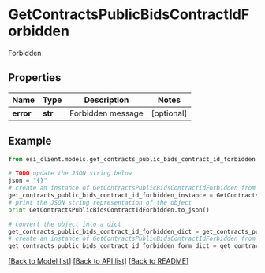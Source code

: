 # GetContractsPublicBidsContractIdForbidden

Forbidden

## Properties

Name | Type | Description | Notes
------------ | ------------- | ------------- | -------------
**error** | **str** | Forbidden message | [optional] 

## Example

```python
from esi_client.models.get_contracts_public_bids_contract_id_forbidden import GetContractsPublicBidsContractIdForbidden

# TODO update the JSON string below
json = "{}"
# create an instance of GetContractsPublicBidsContractIdForbidden from a JSON string
get_contracts_public_bids_contract_id_forbidden_instance = GetContractsPublicBidsContractIdForbidden.from_json(json)
# print the JSON string representation of the object
print GetContractsPublicBidsContractIdForbidden.to_json()

# convert the object into a dict
get_contracts_public_bids_contract_id_forbidden_dict = get_contracts_public_bids_contract_id_forbidden_instance.to_dict()
# create an instance of GetContractsPublicBidsContractIdForbidden from a dict
get_contracts_public_bids_contract_id_forbidden_form_dict = get_contracts_public_bids_contract_id_forbidden.from_dict(get_contracts_public_bids_contract_id_forbidden_dict)
```
[[Back to Model list]](../README.md#documentation-for-models) [[Back to API list]](../README.md#documentation-for-api-endpoints) [[Back to README]](../README.md)


